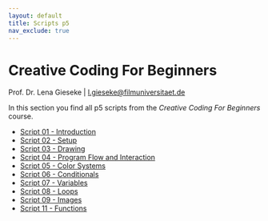 ```yaml
---
layout: default
title: Scripts p5
nav_exclude: true
---
```


# Creative Coding For Beginners
  
Prof. Dr. Lena Gieseke \| l.gieseke@filmuniversitaet.de  
  

In this section you find all p5 scripts from the *Creative Coding For Beginners* course.

* [Script 01 - Introduction](./ccfb_ss23_01_intro_script.md)
* [Script 02 - Setup](./ccfb_ss23_02_setup_script.md)
* [Script 03 - Drawing](./ccfb_ss23_03_drawing_script.md)
* [Script 04 - Program Flow and Interaction](./ccfb_ss23_04_flow_script.md)
* [Script 05 - Color Systems](./ccfb_ss23_05_colorsystems_script.md)
* [Script 06 - Conditionals](./ccfb_ss23_06_conditionals_script.md)
* [Script 07 - Variables](./ccfb_ss23_07_variables_script.md)
* [Script 08 - Loops](./ccfb_ss23_08_loops_script.md)
* [Script 09 - Images](./ccfb_ss23_09_images_script.md)
* [Script 11 - Functions](./ccfb_ss23_11_functions_script.md)
